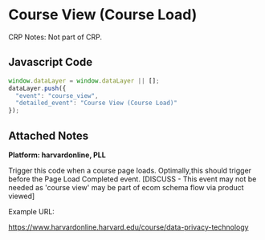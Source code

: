 # Course View (Course Load)

CRP Notes: Not part of CRP.

### 

## Javascript Code
```js
window.dataLayer = window.dataLayer || [];
dataLayer.push({
  "event": "course_view",
  "detailed_event": "Course View (Course Load)"
});
```





## Attached Notes

<p><strong>Platform: harvardonline, PLL</strong></p>
<p><span style="font-weight: 400;">Trigger this code when a course page loads. Optimally,this should trigger before the Page Load Completed event. [DISCUSS - This event may not be needed as 'course view' may be part of ecom schema flow via product viewed]</span></p>
<p><span style="font-weight: 400;">Example URL:</span></p>
<p><a href="https://www.harvardonline.harvard.edu/course/data-privacy-technology"><span style="font-weight: 400;">https://www.harvardonline.harvard.edu/course/data-privacy-technology</span></a><span style="font-weight: 400;"> </span></p>
